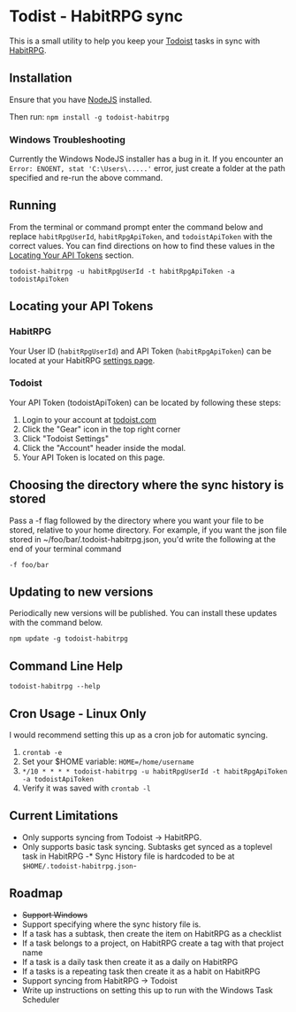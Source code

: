 # Todist - HabitRPG sync
This is a small utility to help you keep your [Todoist](https://todoist.com) tasks in sync with [HabitRPG](https://habitrpg.com).

## Installation
Ensure that you have [NodeJS](http://nodejs.org/download/) installed.

Then run:
`npm install -g todoist-habitrpg`

### Windows Troubleshooting
Currently the Windows NodeJS installer has a bug in it. If you encounter an `Error: ENOENT, stat 'C:\Users\.....'` error, just create a folder at the path specified and re-run the above command.

## Running
From the terminal or command prompt enter the command below and replace `habitRpgUserId`, `habitRpgApiToken`, and `todoistApiToken` with the correct values. You can find directions on how to find these values in the [Locating Your API Tokens](#locating-your-api-tokens) section.

`todoist-habitrpg -u habitRpgUserId -t habitRpgApiToken -a todoistApiToken`

## Locating your API Tokens
### HabitRPG
Your User ID (`habitRpgUserId`) and API Token (`habitRpgApiToken`) can be located at your HabitRPG [settings page](https://habitrpg.com/#/options/settings/api).

### Todoist
Your API Token (todoistApiToken) can be located by following these steps:

1. Login to your account at [todoist.com](https://todoist.com)
2. Click the "Gear" icon in the top right corner
3. Click "Todoist Settings"
4. Click the "Account" header inside the modal.
5. Your API Token is located on this page.

## Choosing the directory where the sync history is stored
Pass a -f flag followed by the directory where you want your file to be stored, relative to your home directory. For example, if you want the json file stored in ~/foo/bar/.todoist-habitrpg.json, you'd write the following at the end of your terminal command
```
-f foo/bar
```

## Updating to new versions
Periodically new versions will be published. You can install these updates with the command below.

`npm update -g todoist-habitrpg`

## Command Line Help
`todoist-habitrpg --help`

## Cron Usage - Linux Only
I would recommend setting this up as a cron job for automatic syncing.

1. `crontab -e`
2. Set your $HOME variable: `HOME=/home/username`
2. `*/10 * * * * todoist-habitrpg -u habitRpgUserId -t habitRpgApiToken -a todoistApiToken`
3. Verify it was saved with `crontab -l`

## Current Limitations
* Only supports syncing from Todoist -> HabitRPG.
* Only supports basic task syncing. Subtasks get synced as a toplevel task in HabitRPG
-* Sync History file is hardcoded to be at `$HOME/.todoist-habitrpg.json`-

## Roadmap
* ~~Support Windows~~
* Support specifying where the sync history file is.
* If a task has a subtask, then create the item on HabitRPG as a checklist
* If a task belongs to a project, on HabitRPG create a tag with that project name
* If a task is a daily task then create it as a daily on HabitRPG
* If a tasks is a repeating task then create it as a habit on HabitRPG
* Support syncing from HabitRPG -> Todoist
* Write up instructions on setting this up to run with the Windows Task Scheduler
